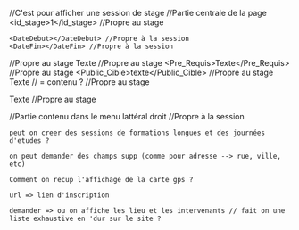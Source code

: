 //C'est pour afficher une session de stage
//Partie centrale de la page
<id_stage>1</id_stage>
<Titre></Titre> //Propre au stage

	<DateDebut></DateDebut> //Propre à la session
	<DateFin></DateFin> //Propre à la session

<Thematique></Thematique> //Propre au stage
<Objectifs>Texte</Objectifs> //Propre au stage
<Pre_Requis>Texte</Pre_Requis> //Propre au stage
<Public_Cible>texte</Public_Cible> //Propre au stage
<Programme>Texte</Programme>  // = contenu ? //Propre au stage

<Methode>Texte</Methode> //Propre au stage

//Partie contenu dans le menu lattéral droit  //Propre à la session

	peut on creer des sessions de formations longues et des journées d'etudes ?

	on peut demander des champs supp (comme pour adresse --> rue, ville, etc)

	Comment on recup l'affichage de la carte gps ?

	url => lien d'inscription

	demander => ou on affiche les lieu et les intervenants // fait on une liste exhaustive en 'dur sur le site ?
